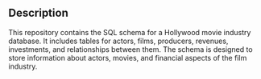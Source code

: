## Description
This repository contains the SQL schema for a Hollywood movie industry database. It includes tables for actors, films, producers, revenues, investments, and relationships between them. The schema is designed to store information about actors, movies, and financial aspects of the film industry.
